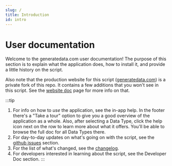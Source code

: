 ```yaml
---
slug: /
title: Introduction
id: intro
---
```


# User documentation

Welcome to the generatedata.com user documentation! The purpose of this section is to explain what the application does, 
how to install it, and provide a little history on the script.   

Also note that the production website for this script ([generatedata.com](https://generatedata.com)) is a private
fork of this repo. It contains a few additions that you won't see in this script. See the [website doc](./about/website)
page for more info on that.

:::tip
1. For info on how to *use* the application, see the in-app help. In the footer there's a "Take a tour" option to give
you a good overview of the application as a whole. Also, after selecting a Data Type, click the help icon next on the row
to learn more about what it offers. You'll be able to browse the full doc for all Data Types there.
2. For day-to-day updates on what's going on with the script, see the [github issues](https://github.com/benkeen/generatedata/issues)
section.
3. For the list of what's changed, see the [changelog](https://github.com/benkeen/generatedata/blob/master/CHANGELOG.md).
4. For developers interested in learning about the script, see the Developer Doc section.
:::
